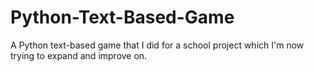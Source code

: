 # Python-Text-Based-Game
A Python text-based game that I did for a school project which I'm now trying to expand and improve on.
